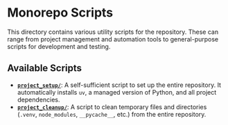 # Monorepo Scripts

This directory contains various utility scripts for the repository. These can range from project management and automation tools to general-purpose scripts for development and testing.

## Available Scripts

- **[`project_setup/`](./project_setup/)**: A self-sufficient script to set up the entire repository. It automatically installs `uv`, a managed version of Python, and all project dependencies.
- **[`project_cleanup/`](./project_cleanup/)**: A script to clean temporary files and directories (`.venv`, `node_modules`, `__pycache__`, etc.) from the entire repository.
